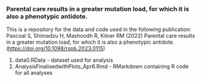 ### Parental care results in a greater mutation load, for which it is also a phenotypic antidote.


This is a repository for the data and code used in the following publication: Pascoal S, Shimadzu H, Mashoodh R, Kilner RM (2022) Parental care results in a greater mutation load, for which it is also a phenotypic antidote. (https://doi.org/10.1098/rspb.2023.0115)

1. data0.RData - dataset used for analysis
2. AnalysisFinalisedwithPlots_Apr6.Rmd - RMarkdown containing R code for all analyses
